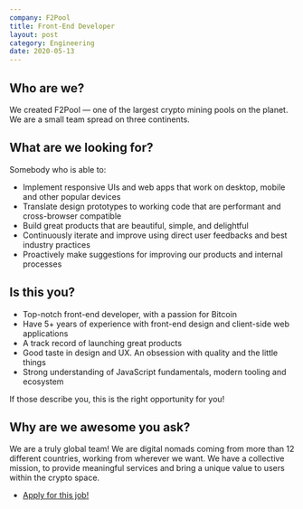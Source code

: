 ```yaml
---
company: F2Pool
title: Front-End Developer
layout: post
category: Engineering
date: 2020-05-13
---
```


Who are we?
---

We created F2Pool — one of the largest crypto mining pools on the planet. We are a small team spread on three continents.

What are we looking for?
---

Somebody who is able to:

* Implement responsive UIs and web apps that work on desktop, mobile and other popular devices
* Translate design prototypes to working code that are performant and cross-browser compatible
* Build great products that are beautiful, simple, and delightful
* Continuously iterate and improve using direct user feedbacks and best industry practices
* Proactively make suggestions for improving our products and internal processes

Is this you?
---

* Top-notch front-end developer, with a passion for Bitcoin
* Have 5+ years of experience with front-end design and client-side web applications
* A track record of launching great products
* Good taste in design and UX. An obsession with quality and the little things
* Strong understanding of JavaScript fundamentals, modern tooling and ecosystem

If those describe you, this is the right opportunity for you!

Why are we awesome you ask?
---

We are a truly global team! We are digital nomads coming from more than 12 different countries, working from wherever we want. We have a collective mission, to provide meaningful services and bring a unique value to users within the crypto space.

* [Apply for this job!](https://jobs.lever.co/fish/8d283b27-2ef9-4ed8-a8b4-81fa1d291634/apply)
